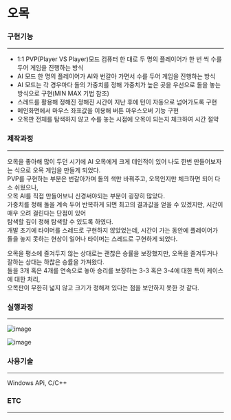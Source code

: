 # 오목

<h3> 구현기능 </h3> <hr>

- 1:1 PVP(Player VS Player)모드 컴퓨터 한 대로 두 명의 플레이어가 한 번 씩 수를 두어 게임을 진행하는 방식
- AI 모드 한 명의 플레이어가 AI와 번갈아 가면서 수를 두어 게임을 진행하는 방식
- AI 모드는 각 경우마다 돌의 가중치를 정해 가중치가 높은 곳을 우선으로 돌을 놓는 방식으로 구현(MIN MAX 기법 참조)
- 스레드를 활용해 정해진 정해진 시간이 지난 후에 턴이 자동으로 넘어가도록 구현
- 메인화면에서 마우스 좌표값을 이용해 버튼 마우스오버 기능 구현
- 오목판 전체를 탐색하지 않고 수를 놓는 시점에 오목이 되는지 체크하여 시간 절약


<h3> 제작과정 </h3> <hr>
오목을 좋아해 많이 두던 시기에 AI 오목에게 크게 데인적이 있어 나도 한번 만들어보자는 식으로 오목 게임을 만들게 되었다. <br>
PVP를 구현하는 부분은 번갈아가며 돌의 색만 바꿔주고, 오목인지만 체크하면 되어 다소 쉬웠으나, <br>
오목 AI를 직접 만들어보니 신경써야되는 부분이 굉장히 많았다. <br>
가중치를 정해 돌을 계속 두어 반복하게 되면 최고의 결과값을 얻을 수 있겠지만, 시간이 매우 오려 걸린다는 단점이 있어<br>
탐색할 깊이 정해 탐색할 수 있도록 하였다. <br>
개발 초기에 타이머를 스레드로 구현하지 않았었는데, 시간이 가는 동안에 플레이어가 돌을 놓지 못하는 현상이 일어나
타이머는 스레드로 구현하게 되었다.

오목을 평소에 즐겨두지 않는 상대로는 괜찮은 승률을 보장했지만, 오목을 즐겨두거나 잘하는 상대는 하찮은 승률을 가져왔다.<br>
돌을 3개 혹은 4개를 연속으로 놓아 승리를 보장하는 3-3 혹은 3-4에 대한 특이 케이스에 대한 처리,<br>
오목판이 무한히 넓지 않고 크기가 정해져 있다는 점을 보안하지 못한 것 같다.<br> 

<h3> 실행과정 </h3><hr>

![image](https://user-images.githubusercontent.com/69779719/188831630-28f1c16a-ef2e-419f-984b-ea088709921d.png)

![image](https://user-images.githubusercontent.com/69779719/188831890-566ad137-e21c-4fd4-95b7-a4484a19c8d8.png)

<h3> 사용기술 </h3> <hr>
Windows APi, C/C++
<h3> ETC </h3> <hr>



